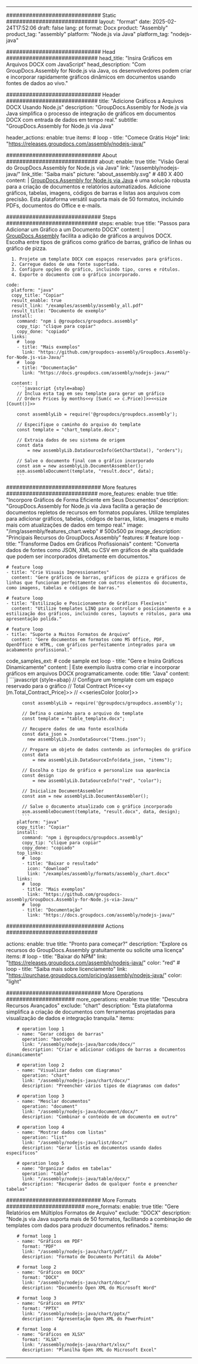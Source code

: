 



---
############################# Static ############################
layout: "format"
date:  2025-02-24T17:52:06
draft: false
lang: pt
format: Docx
product: "Assembly"
product_tag: "assembly"
platform: "Node.js via Java"
platform_tag: "nodejs-java"

############################# Head ############################
head_title: "Insira Gráficos em Arquivos DOCX com JavaScript"
head_description: "Com GroupDocs.Assembly for Node.js via Java, os desenvolvedores podem criar e incorporar rapidamente gráficos dinâmicos em documentos usando fontes de dados ao vivo."

############################# Header ############################
title: "Adicione Gráficos a Arquivos DOCX Usando Node.js" 
description: "GroupDocs.Assembly for Node.js via Java simplifica o processo de integração de gráficos em documentos DOCX com entrada de dados em tempo real."
subtitle: "GroupDocs.Assembly for Node.js via Java" 

header_actions:
  enable: true
  items:
    #  loop
    - title: "Comece Grátis Hoje"
      link: "https://releases.groupdocs.com/assembly/nodejs-java/"
      
############################# About ############################
about:
    enable: true
    title: "Visão Geral do GroupDocs.Assembly for Node.js via Java"
    link: "/assembly/nodejs-java/"
    link_title: "Saiba mais"
    picture: "about_assembly.svg" # 480 X 400
    content: |
       [GroupDocs.Assembly for Node.js via Java](/assembly/nodejs-java/) é uma solução robusta para a criação de documentos e relatórios automatizados. Adicione gráficos, tabelas, imagens, códigos de barras e listas aos arquivos com precisão. Esta plataforma versátil suporta mais de 50 formatos, incluindo PDFs, documentos do Office e e-mails.

############################# Steps ############################
steps:
    enable: true
    title: "Passos para Adicionar um Gráfico a um Documento DOCX"
    content: |
      [GroupDocs.Assembly](/assembly/nodejs-java/) facilita a adição de gráficos a arquivos DOCX. Escolha entre tipos de gráficos como gráfico de barras, gráfico de linhas ou gráfico de pizza.
      
      1. Projete um template DOCX com espaços reservados para gráficos.
      2. Carregue dados de uma fonte suportada.
      3. Configure opções do gráfico, incluindo tipo, cores e rótulos.
      4. Exporte o documento com o gráfico incorporado.
   
    code:
      platform: "java"
      copy_title: "Copiar"
      result_enable: true
      result_link: "/examples/assembly/assembly_all.pdf"
      result_title: "Documento de exemplo"
      install:
        command: "npm i @groupdocs/groupdocs.assembly"
        copy_tip: "clique para copiar"
        copy_done: "copiado"
      links:
        #  loop
        - title: "Mais exemplos"
          link: "https://github.com/groupdocs-assembly/GroupDocs.Assembly-for-Node.js-via-Java/"
        #  loop
        - title: "Documentação"
          link: "https://docs.groupdocs.com/assembly/nodejs-java/"
          
      content: |
        ```javascript {style=abap}
        // Inclua esta tag em seu template para gerar um gráfico
        // Orders Prices by months<<y [Sum(c => c.Price)]>><<size [Count()]>>
    
        const assemblyLib = require('@groupdocs/groupdocs.assembly');

        // Especifique o caminho do arquivo do template
        const template = "chart_template.docx";

        // Extraia dados de seu sistema de origem
        const data 
            = new assemblyLib.DataSourceInfo(GetChartData(), "orders");

        // Salve o documento final com o gráfico incorporado
        const asm = new assemblyLib.DocumentAssembler();
        asm.assembleDocument(template, "result.docx", data);
        ```           

############################# More features ############################
more_features:
  enable: true
  title: "Incorpore Gráficos de Forma Eficiente em Seus Documentos"
  description: "GroupDocs.Assembly for Node.js via Java facilita a geração de documentos repletos de recursos em formatos populares. Utilize templates para adicionar gráficos, tabelas, códigos de barras, listas, imagens e muito mais com atualizações de dados em tempo real."
  image: "/img/assembly/features_chart.webp" # 500x500 px
  image_description: "Principais Recursos do GroupDocs.Assembly"
  features:
    # feature loop
    - title: "Transforme Dados em Gráficos Profissionais"
      content: "Converta dados de fontes como JSON, XML ou CSV em gráficos de alta qualidade que podem ser incorporados diretamente em documentos."

    # feature loop
    - title: "Crie Visuais Impressionantes"
      content: "Gere gráficos de barras, gráficos de pizza e gráficos de linhas que funcionam perfeitamente com outros elementos do documento, como imagens, tabelas e códigos de barras."

    # feature loop
    - title: "Estilização e Posicionamento de Gráficos Flexíveis"
      content: "Utilize templates LINQ para controlar o posicionamento e a estilização dos gráficos, incluindo cores, layouts e rótulos, para uma apresentação polida."

    # feature loop
    - title: "Suporte a Muitos Formatos de Arquivo"
      content: "Gere documentos em formatos como MS Office, PDF, OpenOffice e HTML, com gráficos perfeitamente integrados para um acabamento profissional."
      
  code_samples_ext:
    # code sample ext loop
    - title: "Gere e Insira Gráficos Dinamicamente"
      content: |
        Este exemplo ilustra como criar e incorporar gráficos em arquivos DOCX programaticamente.
      code:
        title: "Java"
        content: |
          ```javascript {style=abap}
          // Configure um template com um espaço reservado para o gráfico
          // Total Contract Price<<y [m.Total_Contract_Price]>>
          // <<seriesColor [color]>>
          
          const assemblyLib = require('@groupdocs/groupdocs.assembly');

          // Defina o caminho para o arquivo do template
          const template = "table_template.docx";

          // Recupere dados de uma fonte escolhida
          const data_json = 
            new assemblyLib.JsonDataSource("Items.json");

          // Prepare um objeto de dados contendo as informações do gráfico
          const data 
              = new assemblyLib.DataSourceInfo(data_json, "items");

          // Escolha o tipo de gráfico e personalize sua aparência
          const design 
              = new assemblyLib.DataSourceInfo("red", "color");

          // Inicialize DocumentAssembler
          const asm = new assemblyLib.DocumentAssembler();

          // Salve o documento atualizado com o gráfico incorporado
          asm.assembleDocument(template, "result.docx", data, design);
          ```
        platform: "java"
        copy_title: "Copiar"
        install:
          command: "npm i @groupdocs/groupdocs.assembly"
          copy_tip: "clique para copiar"
          copy_done: "copiado"
        top_links:
          #  loop
          - title: "Baixar o resultado"
            icon: "download"
            link: "/examples/assembly/formats/assembly_chart.docx"
        links:
          #  loop
          - title: "Mais exemplos"
            link: "https://github.com/groupdocs-assembly/GroupDocs.Assembly-for-Node.js-via-Java/"
          #  loop
          - title: "Documentação"
            link: "https://docs.groupdocs.com/assembly/nodejs-java/"
            

            


############################## Actions ############################

actions:
  enable: true
  title: "Pronto para começar?"
  description: "Explore os recursos do GroupDocs.Assembly gratuitamente ou solicite uma licença"
  items:
    #  loop
    - title: "Baixar do NPM"
      link: "https://releases.groupdocs.com/assembly/nodejs-java/"
      color: "red"
        #  loop
    - title: "Saiba mais sobre licenciamento"
      link: "https://purchase.groupdocs.com/pricing/assembly/nodejs-java/"
      color: "light"


############################# More Operations #####################
more_operations:
    enable: true
    title: "Descubra Recursos Avançados"
    exclude: "chart"
    description: "Esta plataforma simplifica a criação de documentos com ferramentas projetadas para visualização de dados e integração tranquila."
    items: 
          
        # operation loop 1
        - name: "Gerar códigos de barras"
          operation: "barcode"
          link: "/assembly/nodejs-java/barcode/docx/"
          description: "Criar e adicionar códigos de barras a documentos dinamicamente"

        # operation loop 2
        - name: "Visualizar dados com diagramas"
          operation: "chart"
          link: "/assembly/nodejs-java/chart/docx/"
          description: "Preencher vários tipos de diagramas com dados"

        # operation loop 3
        - name: "Mesclar documentos"
          operation: "document"
          link: "/assembly/nodejs-java/document/docx/"
          description: "Combinar o conteúdo de um documento em outro"

        # operation loop 4
        - name: "Mostrar dados com listas"
          operation: "list"
          link: "/assembly/nodejs-java/list/docx/"
          description: "Gerar listas em documentos usando dados específicos"

        # operation loop 5
        - name: "Organizar dados em tabelas"
          operation: "table"
          link: "/assembly/nodejs-java/table/docx/"
          description: "Recuperar dados de qualquer fonte e preencher tabelas"
         
          
############################# More Formats ########################
more_formats:
    enable: true
    title: "Gere Relatórios em Múltiplos Formatos de Arquivo"
    exclude: "DOCX"
    description: "Node.js via Java suporta mais de 50 formatos, facilitando a combinação de templates com dados para produzir documentos refinados."
    items: 
          
        # format loop 1
        - name: "Gráficos em PDF"
          format: "PDF"
          link: "/assembly/nodejs-java/chart/pdf/"
          description: "Formato de Documento Portátil da Adobe"
          
        # format loop 2
        - name: "Gráficos em DOCX"
          format: "DOCX"
          link: "/assembly/nodejs-java/chart/docx/"
          description: "Documento Open XML do Microsoft Word"
          
        # format loop 3
        - name: "Gráficos em PPTX"
          format: "PPTX"
          link: "/assembly/nodejs-java/chart/pptx/"
          description: "Apresentação Open XML do PowerPoint"
          
        # format loop 4
        - name: "Gráficos em XLSX"
          format: "XLSX"
          link: "/assembly/nodejs-java/chart/xlsx/"
          description: "Planilha Open XML do Microsoft Excel"


          

---